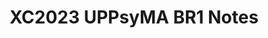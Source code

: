 ---
title: XC2023 UPPsyMA BR1 Notes
redirect_to: https://docs.google.com/document/d/1Puv6Q0GXWvePiTw4xN8TU5r9TBT2k6wU/edit?usp=sharing&ouid=117833943667482061075&rtpof=true&sd=true
redirect_from: 
  - /XC23BR1Lecture_UPPsyMA
  - /xc23br1lecture_uppsyma
---